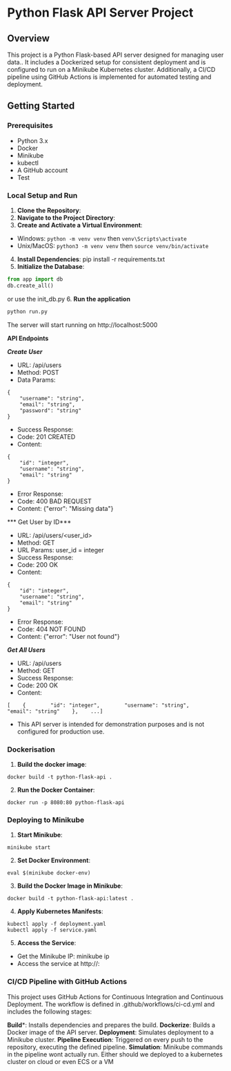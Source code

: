 # Python Flask API Server Project

## Overview

This project is a Python Flask-based API server designed for managing user data.. It includes a Dockerized setup for consistent deployment and is configured to run on a Minikube Kubernetes cluster. Additionally, a CI/CD pipeline using GitHub Actions is implemented for automated testing and deployment.

## Getting Started

### Prerequisites

- Python 3.x
- Docker
- Minikube
- kubectl
- A GitHub account
- Test

### Local Setup and Run

1. **Clone the Repository**:
2. **Navigate to the Project Directory**:
3. **Create and Activate a Virtual Environment**:
- Windows: `python -m venv venv` then `venv\Scripts\activate`
- Unix/MacOS: `python3 -m venv venv` then `source venv/bin/activate`
4. **Install Dependencies**:
  pip install -r requirements.txt
5. **Initialize the Database**:
```python
from app import db
db.create_all()
```
or use the init_db.py
6. **Run the application**
```python
python run.py
```

The server will start running on http://localhost:5000

**API Endpoints**

***Create User***

- URL: /api/users
- Method: POST
- Data Params:
```
{
    "username": "string",
    "email": "string",
    "password": "string"
}
```
- Success Response:
- Code: 201 CREATED
- Content:
```
{
    "id": "integer",
    "username": "string",
    "email": "string"
}
```
- Error Response:
- Code: 400 BAD REQUEST
- Content: {"error": "Missing data"}

*** Get User by ID***

- URL: /api/users/<user_id>
- Method: GET
- URL Params: user_id = integer
- Success Response:
- Code: 200 OK
- Content:
```
{
    "id": "integer",
    "username": "string",
    "email": "string"
}
```
- Error Response:
- Code: 404 NOT FOUND
- Content: {"error": "User not found"}

***Get All Users***

- URL: /api/users
- Method: GET
- Success Response:
- Code: 200 OK
- Content:
```
[    {        "id": "integer",        "username": "string",        "email": "string"    },    ...]
```
- This API server is intended for demonstration purposes and is not configured for production use.



### Dockerisation
1. **Build the docker image**:
```
docker build -t python-flask-api .
```
2. **Run the Docker Container**:
```
docker run -p 8080:80 python-flask-api
```

### Deploying to Minikube
1. **Start Minikube**:
```
minikube start
```
2. **Set Docker Environment**:
```
eval $(minikube docker-env)
```
3. **Build the Docker Image in Minikube**:
```
docker build -t python-flask-api:latest .
```
4. **Apply Kubernetes Manifests**:
```
kubectl apply -f deployment.yaml
kubectl apply -f service.yaml
```
5. **Access the Service**:
- Get the Minikube IP: minikube ip
- Access the service at http://<minikube-ip>:<node-port>

### CI/CD Pipeline with GitHub Actions
This project uses GitHub Actions for Continuous Integration and Continuous Deployment. The workflow is defined in .github/workflows/ci-cd.yml and includes the following stages:

**Build***: Installs dependencies and prepares the build.
**Dockerize**: Builds a Docker image of the API server.
**Deployment**: Simulates deployment to a Minikube cluster.
**Pipeline Execution**: Triggered on every push to the repository, executing the defined pipeline.
**Simulation**: Minikube commands in the pipeline wont actually run. Either should we deployed to a kubernetes cluster on cloud or even ECS or a VM

